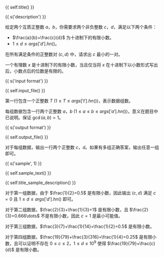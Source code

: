 {{ self.title() }}

{{ s('description') }}

给定两个互质正整数 $a$，$b$，你需要求两个非负整数 $c$，$d$，满足以下两个条件：

- $\frac{a}{b}+\frac{c}{d}$ 为十进制下的有限小数。
- $1\le d \le {{ args['d'].hn() }}$。

在所有满足条件的正整数对 $(c,d)$ 中，请求出 $c$ 最小的一对。

一个有理数 $x$ 是十进制下的有限小数，当且仅当将 $x$ 在十进制下以小数形式写出后，小数点后的位数是有限的。

{{ s('input format') }}

{{ self.input_file() }}

第一行包含一个正整数 $T$ $(1\le T \le {{ args['t'].hn() }})$，表示数据组数。

每组数据包含一行两个正整数 $a$，$b$ $(1\le a\le b\le {{ args['a'].hn() }})$，意义在题目中已说明。保证 $\gcd(a,b)=1$。

{{ s('output format') }}

{{ self.output_file() }}

对于每组数据，输出一行两个正整数 $c$，$d$。如果有多组正确答案，输出任意一组即可。

{{ s('sample', 1) }}

{{ self.sample_text() }}

{{ self.title_sample_description() }}

对于第一组数据，由于 $\frac{1}{2}=0.5$ 是有限小数，因此输出 $(c,d)$ 满足 $c=0$ 且 $1\le d \le {{ args['d'].hn() }}$ 即可。

对于第二组数据，$\frac{2}{3}+\frac{1}{3}=1$ 是有限小数，且 $\frac{2}{3}=0.666\dots$ 不是有限小数，因此 $c=1$ 是最小可能值。

对于第三组数据，$\frac{3}{7}+\frac{1}{14}=\frac{1}{2}=0.5$ 是有限小数。

对于第四组数据，$\frac{19}{79}+\frac{3}{316}=\frac{1}{4}=0.25$ 是有限小数，且可以证明不存在 $0\le c\le 2$，$1\le d \le 10^9$ 使得 $\frac{19}{79}+\frac{c}{d}$ 是有限小数。
